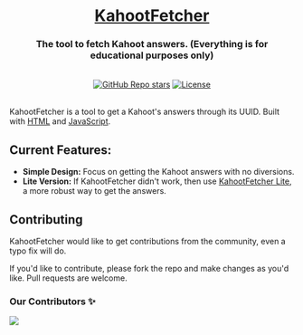 <div align="center">
  <h1 align="center"><a href="https://orn8.github.io/kahootfetcher">KahootFetcher</a></h1>
  <h3>The tool to fetch Kahoot answers. (Everything is for educational purposes only)</h3>
</div>

</br>

<div align="center">
  <a href="https://github.com/orn8/kahootfetcher/stargazers"><img alt="GitHub Repo stars" src="https://img.shields.io/github/stars/orn8/kahootfetcher?style=for-the-badge"></a>
  <a href="https://github.com/orn8/kahootfetcher/blob/main/LICENSE"><img alt="License" src="https://img.shields.io/badge/license-AGPLv3-purple?style=for-the-badge"></a>
</div>

</br>

KahootFetcher is a tool to get a Kahoot's answers through its UUID. Built with [HTML](https://www.w3.org/html/) and [JavaScript](https://developer.mozilla.org/en-US/docs/Web/JavaScript).

## Current Features:

- **Simple Design:** Focus on getting the Kahoot answers with no diversions.
- **Lite Version:** If KahootFetcher didn't work, then use [KahootFetcher Lite](https://orn8.github.io/kahootfetcher/lite), a more robust way to get the answers.

## Contributing

KahootFetcher would like to get contributions from the community, even a typo fix will do.

If you'd like to contribute, please fork the repo and make changes as you'd like. Pull requests are welcome.



### Our Contributors ✨

<a href="https://github.com/orn8/kahootfetcher/graphs/contributors">
  <img src="https://contrib.rocks/image?repo=orn8/kahootfetcher" />
</a>
